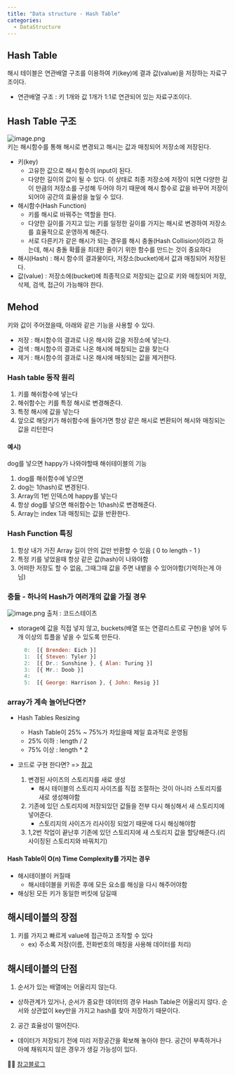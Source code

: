 ```yaml
---
title: "Data structure - Hash Table"
categories:
  - DataStructure
---
```



## Hash Table
해시 테이블은 연관배열 구조를 이용하여 키(key)에 결과 값(value)을 저장하는 자료구조이다.
* 연관배열 구조 : 키 1개와 값 1개가 1:1로 연관되어 있는 자료구조이다.

## Hash Table 구조
![image.png](https://images.velog.io/post-images/yhe228/06d5b8a0-1b1e-11ea-84ae-6db8b11a429d/image.png)  
키는 해시함수를 통해 해시로 변경되고 해시는 값과 매칭되어 저장소에 저장된다.
- 키(key)
	- 고유한 값으로 해시 함수의 input이 된다.
    - 다양한 길이의 값이 될 수 있다. 이 상태로 최종 저장소에 저장이 되면 다양한 길이 만큼의 저장소를 구성해 두어야 하기 때문에 해시 함수로 값을 바꾸어 저장이 되어야 공간의 효율성을 높일 수 있다.
- 해시함수(Hash Function)
	- 키를 해시로 바꿔주는 역할을 한다.
    - 다양한 길이를 가지고 있는 키를 일정한 길이를 가지는 해시로 변경하여 저장소를 효율적으로 운영하게 해준다.
    - 서로 다른키가 같은 해시가 되는 경우를 해시 충돌(Hash Collision)이라고 하는데, 해시 충돌 확률을 최대한 줄이기 위한 함수를 만드는 것이 중요하다
- 해시(Hash) : 해시 함수의 결과물이다, 저장소(bucket)에서 값과 매칭되어 저장된다.
- 값(value) : 저장소에(bucket)에 최종적으로 저장되는 값으로 키와 매칭되어 저장, 삭제, 검색, 접근이 가능해야 한다.

## Mehod
키와 값이 주어졌을때, 아래와 같은 기능을 사용할 수 있다.
- 저장 : 해시함수의 결과로 나온 해시와 값을 저장소에 넣는다.
- 검색 : 해시함수의 결과로 나온 해시에 매칭되는 값을 찾는다
- 제거 : 해시함수의 결과로 나온 해시에 매칭되는 값을 제거한다.

### Hash table 동작 원리
1. 키를 해쉬함수에 넣는다
2. 해쉬함수는 키를 특정 해시로 변경해준다.
3. 특정 해시에 값을 넣는다
4. 앞으로 해당키가 해쉬함수에 들어가면 항상 같은 해시로 변환되어 해시와 매칭되는 값을 리턴한다

#### 예시)
dog를 넣으면 happy가 나와야할때 해쉬테이블의 기능 
1. dog를 해쉬함수에 넣으면
2. dog는 1(hash)로 변경된다.
3. Array의 1번 인덱스에 happy를 넣는다
4. 항상 dog를 넣으면 해쉬함수는 1(hash)로 변경해준다.
5. Array는 index 1과 매칭되는 값을 반환한다.

### Hash Function 특징
1. 항상 내가 가진 Array 길이 안의 값만 반환할 수 있음 ( 0 to length - 1 )
2. 특정 키를 넣었을때 항상 같은 값(hash)이 나와야함
3. 어떠한 저장도 할 수 없음, 그때그때 값을 주면 내뱉을 수 있어야함(기억하는게 아님)

### 충돌 - 하나의 Hash가 여러개의 값을 가질 경우
![image.png](https://images.velog.io/post-images/yhe228/242cf650-1fcb-11ea-8782-2db8696a2989/image.png) 
출처 : 코드스테이츠  

- storage에 값을 직접 넣지 않고, buckets(배열 또는 연결리스트로 구현)을 넣어 두개 이상의 튜플을 넣을 수 있도록 만든다.	
    ```js
      0:  [{ Brenden: Eich }]
      1:  [{ Steven: Tyler }]
      2:  [{ Dr.: Sunshine }, { Alan: Turing }]
      3:  [{ Mr.: Doob }]
      4:
      5:  [{ George: Harrison }, { John: Resig }]
	```

### array가 계속 늘어난다면?
- Hash Tables Resizing 
    - Hash Table이 25% ~ 75%가 차있을때 제일 효과적로 운영됨
    - 25% 이하 : length / 2
    - 75% 이상 : length * 2
    
- 코드로 구현 한다면? => [참고](https://github.com/codestates/help-desk/issues/9340)
	1. 변경된 사이즈의 스토리지를 새로 생성
    	- 해시 테이블의 스토리지 사이즈를 직접 조절하는 것이 아니라 스토리지를 새로 생성해야함
    2. 기존에 있던 스토리지에 저장되있던 값들을 전부 다시 해싱해서 새 스토리지에 넣어준다.
    	- 스토리지의 사이즈가 리사이징 되었기 때문에 다시 해싱해야함
    3. 1,2번 작업이 끝난후 기존에 있던 스토리지에 새 스토리지 값을 할당해준다.(리사이징된 스토리지와 바꿔치기)
    
#### Hash Table이 O(n) Time Complexity를 가지는 경우
- 해시테이블이 커질때
	- 해시테이블을 키워준 후에 모든 요소를 해싱을 다시 해주어야함
- 해싱된 모든 키가 동일한 버킷에 담길때

## 해시테이블의 장점
1. 키를 가지고 빠르게 value에 접근하고 조작할 수 있다
	- ex) 주소록 저장(이름, 전화번호의 매칭을 사용해 데이터를 처리)

## 해시테이블의 단점
1. 순서가 있는 배열에는 어울리지 않는다.
- 상하관계가 있거나, 순서가 중요한 데이터의 경우 Hash Table은 어울리지 않다. 순서와 상관없이 key만을 가지고 hash를 찾아 저장하기 때문이다.

2. 공간 효율성이 떨어진다.
- 데이터가 저장되기 전에 미리 저장공간을 확보해 놓아야 한다. 공간이 부족하거나 아예 채워지지 않은 경우가 생길 가능성이 있다.




💁‍♀️ [참고블로그](https://velog.io/@cyranocoding/Hash-Hashing-Hash-Table%ED%95%B4%EC%8B%9C-%ED%95%B4%EC%8B%B1-%ED%95%B4%EC%8B%9C%ED%85%8C%EC%9D%B4%EB%B8%94-%EC%9E%90%EB%A3%8C%EA%B5%AC%EC%A1%B0%EC%9D%98-%EC%9D%B4%ED%95%B4-6ijyonph6o)

